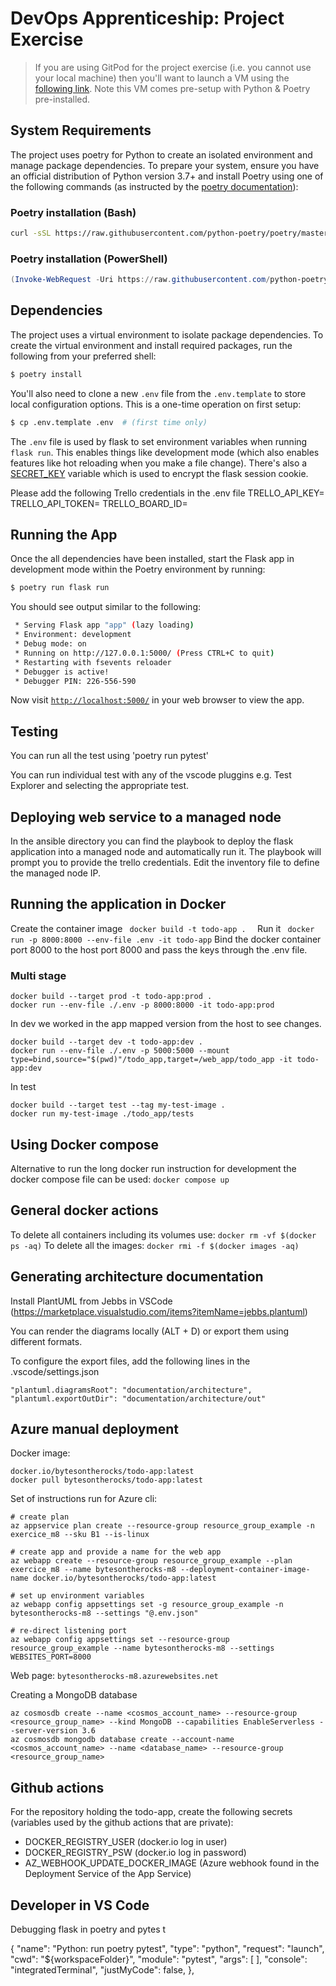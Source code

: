 # DevOps Apprenticeship: Project Exercise

> If you are using GitPod for the project exercise (i.e. you cannot use your local machine) then you'll want to launch a VM using the [following link](https://gitpod.io/#https://github.com/CorndelWithSoftwire/DevOps-Course-Starter). Note this VM comes pre-setup with Python & Poetry pre-installed.

## System Requirements

The project uses poetry for Python to create an isolated environment and manage package dependencies. To prepare your system, ensure you have an official distribution of Python version 3.7+ and install Poetry using one of the following commands (as instructed by the [poetry documentation](https://python-poetry.org/docs/#system-requirements)):

### Poetry installation (Bash)

```bash
curl -sSL https://raw.githubusercontent.com/python-poetry/poetry/master/install-poetry.py | python -
```

### Poetry installation (PowerShell)

```powershell
(Invoke-WebRequest -Uri https://raw.githubusercontent.com/python-poetry/poetry/master/install-poetry.py -UseBasicParsing).Content | python -
```

## Dependencies

The project uses a virtual environment to isolate package dependencies. To create the virtual environment and install required packages, run the following from your preferred shell:

```bash
$ poetry install
```

You'll also need to clone a new `.env` file from the `.env.template` to store local configuration options. This is a one-time operation on first setup:

```bash
$ cp .env.template .env  # (first time only)
```

The `.env` file is used by flask to set environment variables when running `flask run`. This enables things like development mode (which also enables features like hot reloading when you make a file change). There's also a [SECRET_KEY](https://flask.palletsprojects.com/en/1.1.x/config/#SECRET_KEY) variable which is used to encrypt the flask session cookie.

Please add the following Trello credentials in the .env file
TRELLO_API_KEY=
TRELLO_API_TOKEN=
TRELLO_BOARD_ID=

## Running the App

Once the all dependencies have been installed, start the Flask app in development mode within the Poetry environment by running:
```bash
$ poetry run flask run
```

You should see output similar to the following:
```bash
 * Serving Flask app "app" (lazy loading)
 * Environment: development
 * Debug mode: on
 * Running on http://127.0.0.1:5000/ (Press CTRL+C to quit)
 * Restarting with fsevents reloader
 * Debugger is active!
 * Debugger PIN: 226-556-590
```
Now visit [`http://localhost:5000/`](http://localhost:5000/) in your web browser to view the app.


## Testing
You can run all the test using 'poetry run pytest' 

You can run individual test with any of the vscode pluggins e.g. Test Explorer and selecting the appropriate test.

## Deploying web service to a managed node
In the ansible directory you can find the playbook to deploy the flask application into a managed node and automatically run it. The playbook will prompt you to provide the trello credentials. Edit the inventory file to define the managed node IP.

## Running the application in Docker
Create the container image ```  docker build -t todo-app .   ```
Run it ```  docker run -p 8000:8000 --env-file .env -it todo-app ```
Bind the docker container port 8000 to the host port 8000 and pass the keys through the .env file.

### Multi stage

``` 
docker build --target prod -t todo-app:prod .       
docker run --env-file ./.env -p 8000:8000 -it todo-app:prod
```

In dev we worked in the app mapped version from the host to see changes.
```
docker build --target dev -t todo-app:dev .       
docker run --env-file ./.env -p 5000:5000 --mount type=bind,source="$(pwd)"/todo_app,target=/web_app/todo_app -it todo-app:dev
```

In test
```
docker build --target test --tag my-test-image .
docker run my-test-image ./todo_app/tests
```


## Using Docker compose
Alternative to run the long docker run instruction for development the docker compose file can be used: ``` docker compose up ```
## General docker actions
To delete all containers including its volumes use: ``` docker rm -vf $(docker ps -aq) ```
To delete all the images: ``` docker rmi -f $(docker images -aq)  ```

## Generating architecture documentation
Install PlantUML from Jebbs in VSCode (https://marketplace.visualstudio.com/items?itemName=jebbs.plantuml)

You can render the diagrams locally (ALT + D) or export them using different formats.

To configure the export files, add the following lines in the .vscode/settings.json

```
"plantuml.diagramsRoot": "documentation/architecture",
"plantuml.exportOutDir": "documentation/architecture/out"
```

## Azure manual deployment

Docker image: 
```
docker.io/bytesontherocks/todo-app:latest
docker pull bytesontherocks/todo-app:latest
```

Set of instructions run for Azure cli:

``` shell
# create plan
az appservice plan create --resource-group resource_group_example -n exercice_m8 --sku B1 --is-linux

# create app and provide a name for the web app
az webapp create --resource-group resource_group_example --plan exercice_m8 --name bytesontherocks-m8 --deployment-container-image-name docker.io/bytesontherocks/todo-app:latest

# set up environment variables
az webapp config appsettings set -g resource_group_example -n bytesontherocks-m8 --settings "@.env.json"

# re-direct listening port
az webapp config appsettings set --resource-group resource_group_example --name bytesontherocks-m8 --settings WEBSITES_PORT=8000

```
Web page: `bytesontherocks-m8.azurewebsites.net`

Creating a MongoDB database

``` shell
az cosmosdb create --name <cosmos_account_name> --resource-group <resource_group_name> --kind MongoDB --capabilities EnableServerless --server-version 3.6
az cosmosdb mongodb database create --account-name <cosmos_account_name> --name <database_name> --resource-group <resource_group_name>
```

## Github actions

For the repository holding the todo-app, create the following secrets (variables used by the github actions that are private):

- DOCKER_REGISTRY_USER (docker.io log in user)
- DOCKER_REGISTRY_PSW  (docker.io log in password)
- AZ_WEBHOOK_UPDATE_DOCKER_IMAGE (Azure webhook found in the Deployment Service of the App Service)

## Developer in VS Code
Debugging flask in poetry and pytes t

{
    "name": "Python: run poetry pytest",
    "type": "python",
    "request": "launch",
    "cwd": "${workspaceFolder}",
    "module": "pytest",
    "args": [
    ],
    "console": "integratedTerminal",
    "justMyCode": false,
},